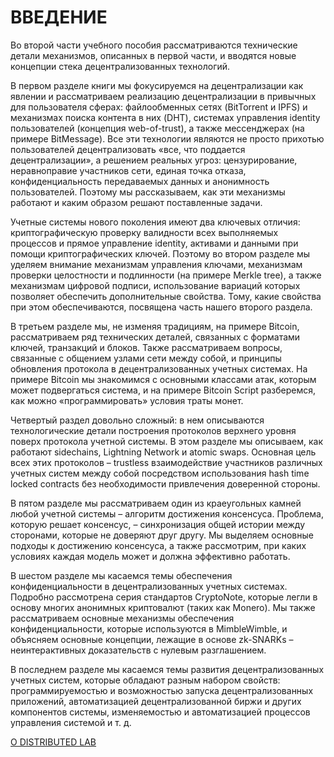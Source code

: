 # ВВЕДЕНИЕ

Во второй части учебного пособия рассматриваются технические детали механизмов, описанных в первой части, и вводятся новые концепции стека децентрализованных технологий.

В первом разделе книги мы фокусируемся на децентрализации как явлении и рассматриваем реализацию децентрализации в привычных для пользователя сферах: файлообменных сетях (BitTorrent и IPFS) и механизмах поиска контента в них (DHT), системах управления identity пользователей (концепция web-of-trust), а также мессенджерах (на примере BitMessage). Все эти технологии являются не просто прихотью пользователей децентрализовать «все, что поддается децентрализации», а решением реальных угроз: цензурирование, неравноправие участников сети, единая точка отказа, конфиденциальность передаваемых данных и анонимность пользователей. Поэтому мы рассказываем, как эти механизмы работают и каким образом решают поставленные задачи.

Учетные системы нового поколения имеют два ключевых отличия: криптографическую проверку валидности всех выполняемых процессов и прямое управление identity, активами и данными при помощи криптографических ключей. Поэтому во втором разделе мы уделяем внимание механизмам управления ключами, механизмам проверки целостности и подлинности (на примере Merkle tree), а также механизмам цифровой подписи, использование вариаций которых позволяет обеспечить дополнительные свойства. Тому, какие свойства при этом обеспечиваются, посвящена часть нашего второго раздела.

В третьем разделе мы, не изменяя традициям, на примере Bitcoin, рассматриваем ряд технических деталей, связанных с форматами ключей, транзакций и блоков. Также рассматриваем вопросы, связанные с общением узлами сети между собой, и принципы обновления протокола в децентрализованных учетных системах. На примере Bitcoin мы знакомимся с основными классами атак, которым может подвергаться система, и на примере Bitcoin Script разберемся, как можно «программировать» условия траты монет.

Четвертый раздел довольно сложный: в нем описываются технологические детали построения протоколов верхнего уровня поверх протокола учетной системы. В этом разделе мы описываем, как работают sidechains, Lightning Network и atomic swaps. Основная цель всех этих протоколов – trustless взаимодействие участников различных учетных систем между собой посредством использования hash time locked contracts без необходимости привлечения доверенной стороны.

В пятом разделе мы рассматриваем один из краеугольных камней любой учетной системы – алгоритм достижения консенсуса. Проблема, которую решает консенсус, – синхронизация общей истории между сторонами, которые не доверяют друг другу. Мы выделяем основные подходы к достижению консенсуса, а также рассмотрим, при каких условиях каждая модель может и должна эффективно работать. 

В шестом разделе мы касаемся темы обеспечения конфиденциальности в децентрализованных учетных системах. Подробно рассмотрена серия стандартов CryptoNote, которые легли в основу многих анонимных криптовалют (таких как Monero). Мы также рассматриваем основные механизмы обеспечения конфиденциальности, которые используются в MimbleWimble, и объясняем основные концепции, лежащие в основе zk-SNARKs – неинтерактивных доказательств с нулевым разглашением.

В последнем разделе мы касаемся темы развития децентрализованных учетных систем, которые обладают разным набором свойств: программируемостью и возможностью запуска децентрализованных приложений, автоматизацией децентрализованной биржи и других компонентов системы, изменяемостью и автоматизацией процессов управления системой и т. д.

[О DISTRIBUTED LAB](https://github.com/distributed-lab/blockchain-and-decentralized-systems-book/blob/main/chapters/volume-2/ru/02-about-distributed-lab.md)
